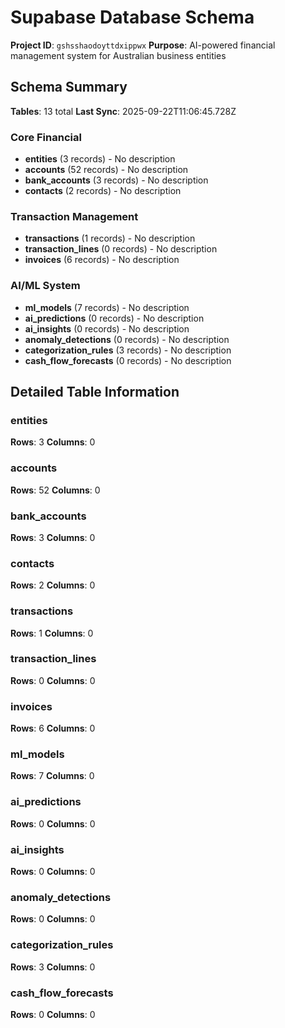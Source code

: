 # Supabase Database Schema

<!-- SCHEMA_HASH: dae738c634e1cc0914d57c6f5ad62e3e -->
<!-- LAST_UPDATED: 2025-09-22T11:06:45.728Z -->

**Project ID**: `gshsshaodoyttdxippwx`
**Purpose**: AI-powered financial management system for Australian business entities

## Schema Summary

**Tables**: 13 total
**Last Sync**: 2025-09-22T11:06:45.728Z


### Core Financial
- **entities** (3 records) - No description
- **accounts** (52 records) - No description
- **bank_accounts** (3 records) - No description
- **contacts** (2 records) - No description

### Transaction Management
- **transactions** (1 records) - No description
- **transaction_lines** (0 records) - No description
- **invoices** (6 records) - No description

### AI/ML System
- **ml_models** (7 records) - No description
- **ai_predictions** (0 records) - No description
- **ai_insights** (0 records) - No description
- **anomaly_detections** (0 records) - No description
- **categorization_rules** (3 records) - No description
- **cash_flow_forecasts** (0 records) - No description

## Detailed Table Information

### entities

**Rows**: 3
**Columns**: 0

### accounts

**Rows**: 52
**Columns**: 0

### bank_accounts

**Rows**: 3
**Columns**: 0

### contacts

**Rows**: 2
**Columns**: 0

### transactions

**Rows**: 1
**Columns**: 0

### transaction_lines

**Rows**: 0
**Columns**: 0

### invoices

**Rows**: 6
**Columns**: 0

### ml_models

**Rows**: 7
**Columns**: 0

### ai_predictions

**Rows**: 0
**Columns**: 0

### ai_insights

**Rows**: 0
**Columns**: 0

### anomaly_detections

**Rows**: 0
**Columns**: 0

### categorization_rules

**Rows**: 3
**Columns**: 0

### cash_flow_forecasts

**Rows**: 0
**Columns**: 0

